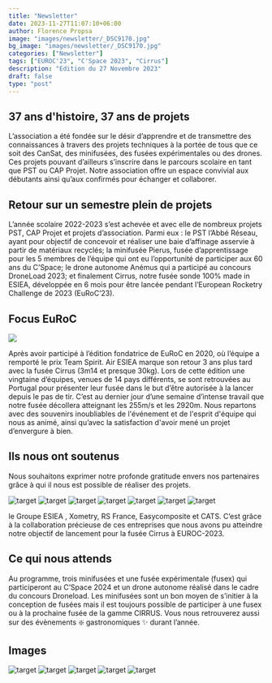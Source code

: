 ```yaml
---
title: "Newsletter"
date: 2023-11-27T11:07:10+06:00
author: Florence Propsa
image: "images/newsletter/_DSC9170.jpg"
bg_image: "images/newsletter/_DSC9170.jpg"
categories: ["Newsletter"]
tags: ["EUROC'23", "C'Space 2023", "Cirrus"]
description: "Edition du 27 Novembre 2023"
draft: false
type: "post"
---
```


## 37 ans d'histoire, 37 ans de projets 

L’association a été fondée sur le désir d’apprendre et de transmettre des connaissances à travers des projets techniques à la portée de tous que ce soit des CanSat, des minifusées, des fusées expérimentales ou des drones. Ces projets pouvant d’ailleurs s’inscrire dans le parcours scolaire en tant que PST ou CAP Projet. Notre association offre un espace convivial aux débutants ainsi qu’aux confirmés pour échanger et collaborer.


## Retour sur un semestre plein de projets

L’année scolaire 2022-2023 s’est achevée et avec elle de nombreux projets PST, CAP Projet et projets d’association. Parmi eux : le PST l’Abbé Réseau, ayant pour objectif de concevoir et réaliser une baie d’affinage asservie à partir de matériaux recyclés; la minifusée Pierus, fusée d’apprentissage pour les 5 membres de l’équipe qui ont eu l’opportunité de participer aux 60 ans du C’Space; le drone autonome Anémus qui a participé au concours DroneLoad 2023; et finalement Cirrus, notre fusée sonde 100% made in ESIEA, développée en 6 mois pour être lancée pendant l’European Rocketry Challenge de 2023 (EuRoC’23).

## Focus EuRoC

<img src="/images/newsletter/DSC02431-Travail_paddocks_assemblage_5.jpg" class="img-responsive" />

Après avoir participé à l’édition fondatrice de EuRoC en 2020, où l’équipe a remporté le prix Team Spirit. Air ESIEA marque son retour 3 ans plus tard avec la fusée Cirrus (3m14 et presque 30kg). Lors de cette édition une vingtaine d’équipes, venues de 14 pays différents, se sont retrouvées au Portugal pour présenter leur fusée dans le but d’être autorisée à la lancer depuis le pas de tir.
C’est au dernier jour d’une semaine d’intense travail que notre fusée décollera atteignant les 255m/s et les 2920m.
Nous repartons avec des souvenirs inoubliables de l'événement et de l'esprit d'équipe qui nous as animé, ainsi qu’avec la satisfaction d'avoir mené un projet d’envergure à bien.

## Ils nous ont soutenus

Nous souhaitons exprimer notre profonde gratitude envers nos partenaires grâce à qui il nous est possible de réaliser des projets.

![target](/images/newsletter/cats.png)
![target](/images/newsletter/easycomposite.png)
![target](/images/newsletter/facebook.png)
![target](/images/newsletter/insta-19.png)
![target](/images/newsletter/linkedin.png)
![target](/images/newsletter/xometry.png)
![target](/images/newsletter/RS%20France.png)

le Groupe ESIEA , Xometry, RS France, Easycomposite et CATS. C’est grâce à la collaboration précieuse de ces entreprises que nous avons pu atteindre notre objectif de lancement pour la fusée Cirrus à EUROC-2023.

## Ce qui nous attends 

Au programme, trois minifusées et une fusée expérimentale (fusex) qui participeront au C’Space 2024 et un drone autonome réalisé dans le cadre du concours Droneload. Les minifusées sont un bon moyen de s’initier à la conception de fusées mais il est toujours possible de participer à une fusex ou à la prochaine fusée de la gamme CIRRUS. Vous nous retrouverez aussi sur des évènements :sparkle: gastronomiques :sparkles: durant l’année.

## Images
![target](/images/newsletter/DSC02707-D%C3%A9collage_Cirrus.jpg)
![target](/images/newsletter/_DSC9333.jpg)
![target](/images/newsletter/air-esiea-round-white-2.png)
![target](/images/newsletter/air-esiea-text-white-2.png)
![target](/images/newsletter/logo-esiea-blanc-fond-bleu-1.png)
